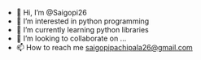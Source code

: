 - 👋 Hi, I’m @Saigopi26
- 👀 I’m interested in python programming
- 🌱 I’m currently learning python libraries
- 💞️ I’m looking to collaborate on ...
- 📫 How to reach me saigopipachipala26@gmail.com

<!---
Saigopi26/Saigopi26 is a ✨ special ✨ repository because its `README.md` (this file) appears on your GitHub profile.
You can click the Preview link to take a look at your changes.
--->
